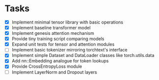 # Tasks

 - [x] Implement minimal tensor library with basic operations
 - [x] Implement baseline transformer model
- [x] Implement genesis attention mechanism
- [x] Provide tiny training script comparing models
- [x] Expand unit tests for tensor and attention modules
 - [ ] Implement basic tokenizer mirroring torchtext's interface
 - [x] Implement simple Dataset and DataLoader classes like torch.utils.data
 - [x] Add nn::Embedding analogue for token lookups
 - [x] Provide CrossEntropyLoss module
 - [ ] Implement LayerNorm and Dropout layers
